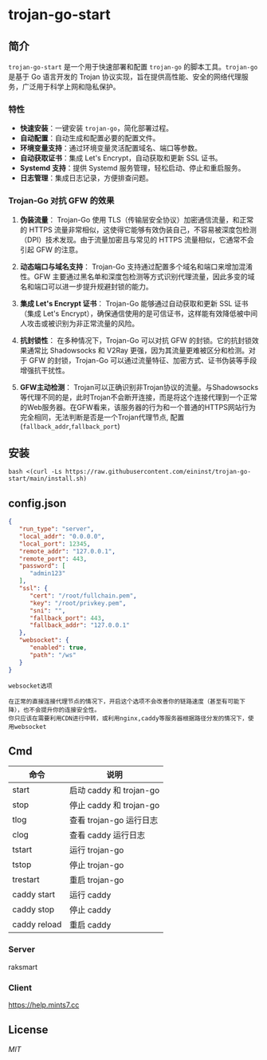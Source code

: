 # trojan-go-start
## 简介
`trojan-go-start` 是一个用于快速部署和配置 `trojan-go` 的脚本工具。`trojan-go` 是基于 Go 语言开发的 Trojan 协议实现，旨在提供高性能、安全的网络代理服务，广泛用于科学上网和隐私保护。

### 特性
- **快速安装**：一键安装 `trojan-go`，简化部署过程。
- **自动配置**：自动生成和配置必要的配置文件。
- **环境变量支持**：通过环境变量灵活配置域名、端口等参数。
- **自动获取证书**：集成 Let's Encrypt，自动获取和更新 SSL 证书。
- **Systemd 支持**：提供 Systemd 服务管理，轻松启动、停止和重启服务。
- **日志管理**：集成日志记录，方便排查问题。


### Trojan-Go 对抗 GFW 的效果

1. **伪装流量**：
   Trojan-Go 使用 TLS（传输层安全协议）加密通信流量，和正常的 HTTPS 流量非常相似，这使得它能够有效伪装自己，不容易被深度包检测（DPI）技术发现。由于流量加密且与常见的 HTTPS 流量相似，它通常不会引起 GFW 的注意。

2. **动态端口与域名支持**：
   Trojan-Go 支持通过配置多个域名和端口来增加混淆性。GFW 主要通过黑名单和深度包检测等方式识别代理流量，因此多变的域名和端口可以进一步提升规避封锁的能力。

3. **集成 Let's Encrypt 证书**：
   Trojan-Go 能够通过自动获取和更新 SSL 证书（集成 Let's Encrypt），确保通信使用的是可信证书，这样能有效降低被中间人攻击或被识别为非正常流量的风险。

4. **抗封锁性**：
   在多种情况下，Trojan-Go 可以对抗 GFW 的封锁。它的抗封锁效果通常比 Shadowsocks 和 V2Ray 更强，因为其流量更难被区分和检测。对于 GFW 的封锁，Trojan-Go 可以通过流量特征、加密方式、证书伪装等手段增强抗干扰性。

4. **GFW主动检测**：
   Trojan可以正确识别非Trojan协议的流量。与Shadowsocks等代理不同的是，此时Trojan不会断开连接，而是将这个连接代理到一个正常的Web服务器。在GFW看来，该服务器的行为和一个普通的HTTPS网站行为完全相同，无法判断是否是一个Trojan代理节点, 配置(`fallback_addr`,`fallback_port`)

## 安装

```shell
bash <(curl -Ls https://raw.githubusercontent.com/eininst/trojan-go-start/main/install.sh)
```

## config.json

```json
{
   "run_type": "server",
   "local_addr": "0.0.0.0",
   "local_port": 12345,
   "remote_addr": "127.0.0.1",
   "remote_port": 443,
   "password": [
      "admin123"
   ],
   "ssl": {
      "cert": "/root/fullchain.pem",
      "key": "/root/privkey.pem",
      "sni": "",
      "fallback_port": 443,
      "fallback_addr": "127.0.0.1"
   },
   "websocket": {
      "enabled": true,
      "path": "/ws"
   }
}
```

```text
websocket选项

在正常的直接连接代理节点的情况下，开启这个选项不会改善你的链路速度（甚至有可能下降），也不会提升你的连接安全性。
你只应该在需要利用CDN进行中转，或利用nginx,caddy等服务器根据路径分发的情况下，使用websocket
```

## Cmd
| 命令        | 说明              |
|-------------|-------------------|
| start       | 启动 caddy 和 trojan-go |
| stop        | 停止 caddy 和 trojan-go |
| tlog        | 查看 trojan-go 运行日志 |
| clog        | 查看 caddy 运行日志 |
| tstart      | 运行 trojan-go    |
| tstop       | 停止 trojan-go    |
| trestart    | 重启 trojan-go    |
| caddy start | 运行 caddy        |
| caddy stop  | 停止 caddy        |
| caddy reload| 重启 caddy        |


### Server
 raksmart

### Client
https://help.mints7.cc


## License

*MIT*